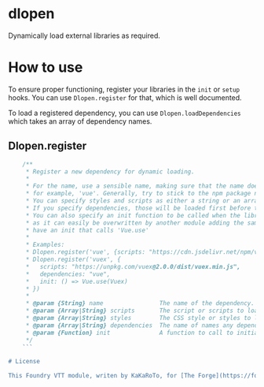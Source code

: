 # dlopen

Dynamically load external libraries as required.

# How to use

To ensure proper functioning, register your libraries in the `init` or `setup` hooks. You can use `Dlopen.register` for that, which is well documented.

To load a registered dependency, you can use `Dlopen.loadDependencies` which takes an array of dependency names.

## Dlopen.register

```js
    /**
     * Register a new dependency for dynamic loading.
     * 
     * For the name, use a sensible name, making sure that the name doesn't conflict with another library or that the same library isn't loaded under two different names,
     * for example, 'vue'. Generally, try to stick to the npm package name.
     * You can specify styles and scripts as either a string or an array of strings, which can be any absolute URL or relative URL to your own module.
     * If you specify dependencies, those will be loaded first before this library is loaded. Be careful with cyclic loops, these are not supported.
     * You can also specify an init function to be called when the library is loaded. This function has to be generic, and only initiatilize the library itself, DO NOT use it as a callback to your own logic
     * as it can easily be overwritten by another module adding the same dependency. This is used specifically to initialize the script that was just loaded, for example, a 'vuex' dependency would
     * have an init that calls 'Vue.use'
     * 
     * Examples:
     * Dlopen.register('vue', {scripts: "https://cdn.jsdelivr.net/npm/vue/dist/vue.min.js"})
     * Dlopen.register('vuex', {
     *   scripts: "https://unpkg.com/vuex@2.0.0/dist/vuex.min.js",
     *   dependencies: "vue",
     *   init: () => Vue.use(Vuex)
     * })
     * 
     * @param {String} name                The name of the dependency.
     * @param {Array|String} scripts       The script or scripts to load when this dependency is loaded. You can use any URL (cdnjs, unpkg) as well as local paths ("/modules/yourmodule/libs/filename.js")
     * @param {Array|String} styles        The CSS style or styles to load when this dependency is loaded. You can use any URL (cdnjs, unpkg) as well as local paths ("/modules/yourmodule/libs/filename.css")
     * @param {Array|String} dependencies  The name of names any dependencies this library depends on
     * @param {Function} init              A function to call to initialize the library, once the scripts are loaded. 
     */
    ```

# License

This Foundry VTT module, writen by KaKaRoTo, for [The Forge](https://forge-vtt.com), is licensed under a [Creative Commons Attribution-NonCommercial 2.0 Generic License](https://creativecommons.org/licenses/by-nc/2.0/).
